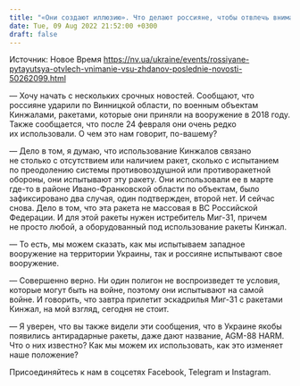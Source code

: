 ```yaml
---
title: "«Они создают иллюзию». Что делают россияне, чтобы отвлечь внимание ВСУ и растянуть украинские резервы — интервью с Ждановым"
date: Tue, 09 Aug 2022 21:52:00 +0300
draft: false
---
```

Источник: Новое Время https://nv.ua/ukraine/events/rossiyane-pytayutsya-otvlech-vnimanie-vsu-zhdanov-poslednie-novosti-50262099.html


— Хочу начать с нескольких срочных новостей. Сообщают, что россияне ударили по Винницкой области, по военным объектам Кинжалами, ракетами, которые они приняли на вооружение в 2018 году. Также сообщается, что после 24 февраля они очень редко их использовали. О чем это нам говорит, по-вашему?

— Дело в том, я думаю, что использование Кинжалов связано не столько с отсутствием или наличием ракет, сколько с испытанием по преодолению системы противовоздушной или противоракетной обороны, они испытывают эту ракету. Они использовали ее в марте где-то в районе Ивано-Франковской области по объектам, было зафиксировано два случая, один подтвержден, второй нет. И сейчас снова. Дело в том, что эта ракета не массовая в ВС Российской Федерации. И для этой ракеты нужен истребитель Миг-31, причем не просто любой, а оборудованный под использование ракеты Кинжал.

— То есть, мы можем сказать, как мы испытываем западное вооружение на территории Украины, так и россияне испытывают свое вооружение.

— Совершенно верно. Ни один полигон не воспроизведет те условия, которые могут быть на войне, поэтому они испытывают на самой войне. И говорить, что завтра прилетит эскадрилья Миг-31 с ракетами Кинжал, на мой взгляд, сегодня не стоит.

— Я уверен, что вы также видели эти сообщения, что в Украине якобы появились антирадарные ракеты, даже дают название, AGM-88 HARM. Что о них известно? Как мы можем их использовать, как это изменяет наше положение?

Присоединяйтесь к нам в соцсетях Facebook, Telegram и Instagram.
